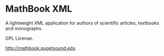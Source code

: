 MathBook XML
============

A lightweight XML application for authors of scientific articles, textbooks and monographs.

GPL License.

http://mathbook.pugetsound.edu
